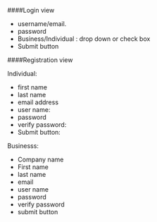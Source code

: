 ####Login view

* username/email.
* password
* Business/Individual : drop down or check box
* Submit button

####Registration view

Individual:
* first name
* last name
* email address
* user name:
* password
* verify password:
* Submit button:

Businesss:
* Company name
* First name
* last name
* email
* user name 
* password
* verify password
* submit button
